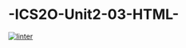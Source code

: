 # -ICS2O-Unit2-03-HTML-
[![linter](https://github.com/dylan-stepa/-ics2o-unit2-03-html-/workflows/linter/badge.svg)](https://github.com/marketplace/actions/super-linter)
